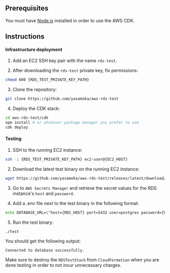 ## Prerequisites

You must have [Node.js](https://nodejs.org/en) installed in order to use the AWS CDK.

## Instructions

#### Infrastructure deployment

1) Add an EC2 SSH key pair with the name `rds-test`.

2) After downloading the `rds-test` private key, fix permissions:

```sh
chmod 600 {RDS_TEST_PRIVATE_KEY_PATH}
```

3) Clone the repository:
```sh
git clone https://github.com/yasamoka/aws-rds-test
```

4) Deploy the CDK stack:

```sh
cd aws-rds-test/cdk
npm install # or whatever package manager you prefer to use
cdk deploy
```

#### Testing

1) SSH to the running EC2 instance:
```sh
ssh -i {RDS_TEST_PRIVATE_KEY_PATH} ec2-user@{EC2_HOST}
```

2) Download the latest test binary on the running EC2 instance:

```sh
wget https://github.com/yasamoka/aws-rds-test/releases/latest/download/test
```

3) Go to `AWS Secrets Manager` and retrieve the secret values for the RDS instance's `host` and `password`.

4) Add a .env file next to the test binary in the following format:
```sh
echo DATABASE_URL=\"host={RDS_HOST} port=5432 user=postgres password={RDS_PASSWORD}\" > .env
```

5) Run the test binary:
```sh
./test
```

You should get the following output:
```
Connected to database successfully.
```

Make sure to destroy the `RDSTestStack` from `CloudFormation` when you are done testing in order to not incur unnecessary charges.
